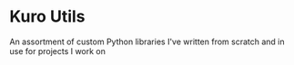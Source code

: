 # Kuro Utils

An assortment of custom Python libraries I've written from scratch and in use for projects I work on
